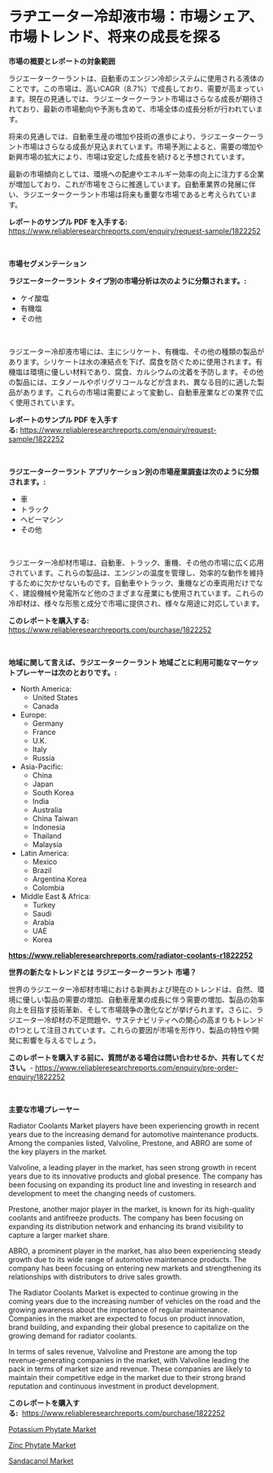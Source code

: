 <p><h1>ラヂエーター冷却液市場：市場シェア、市場トレンド、将来の成長を探る</h1></p><p><strong>市場の概要とレポートの対象範囲</strong></p>
<p><p>ラジエータークーラントは、自動車のエンジン冷却システムに使用される液体のことです。この市場は、高いCAGR（8.7%）で成長しており、需要が高まっています。現在の見通しでは、ラジエータークーラント市場はさらなる成長が期待されており、最新の市場動向や予測も含めて、市場全体の成長分析が行われています。</p><p>将来の見通しでは、自動車生産の増加や技術の進歩により、ラジエータークーラント市場はさらなる成長が見込まれています。市場予測によると、需要の増加や新興市場の拡大により、市場は安定した成長を続けると予想されています。</p><p>最新の市場傾向としては、環境への配慮やエネルギー効率の向上に注力する企業が増加しており、これが市場をさらに推進しています。自動車業界の発展に伴い、ラジエータークーラント市場は将来も重要な市場であると考えられています。</p></p>
<p><strong>レポートのサンプル PDF を入手する:</strong> <a href="https://www.reliableresearchreports.com/enquiry/request-sample/1822252">https://www.reliableresearchreports.com/enquiry/request-sample/1822252</a></p>
<p>&nbsp;</p>
<p><strong>市場セグメンテーション</strong></p>
<p><strong>ラジエータークーラント タイプ別の市場分析は次のように分類されます。:</strong></p>
<p><ul><li>ケイ酸塩</li><li>有機塩</li><li>その他</li></ul></p>
<p>&nbsp;</p>
<p><p>ラジエーター冷却液市場には、主にシリケート、有機塩、その他の種類の製品があります。シリケートは水の凍結点を下げ、腐食を防ぐために使用されます。有機塩は環境に優しい材料であり、腐食、カルシウムの沈着を予防します。その他の製品には、エタノールやポリグリコールなどが含まれ、異なる目的に適した製品があります。これらの市場は需要によって変動し、自動車産業などの業界で広く使用されています。</p></p>
<p><strong>レポートのサンプル PDF を入手する:</strong>&nbsp;<a href="https://www.reliableresearchreports.com/enquiry/request-sample/1822252">https://www.reliableresearchreports.com/enquiry/request-sample/1822252</a></p>
<p>&nbsp;</p>
<p><strong> ラジエータークーラント アプリケーション別の市場産業調査は次のように分類されます。:</strong></p>
<p><ul><li>車</li><li>トラック</li><li>ヘビーマシン</li><li>その他</li></ul></p>
<p>&nbsp;</p>
<p><p>ラジエーター冷却材市場は、自動車、トラック、重機、その他の市場に広く応用されています。これらの製品は、エンジンの温度を管理し、効率的な動作を維持するために欠かせないものです。自動車やトラック、重機などの車両用だけでなく、建設機械や発電所など他のさまざまな産業にも使用されています。これらの冷却材は、様々な形態と成分で市場に提供され、様々な用途に対応しています。</p></p>
<p><strong>このレポートを購入する:</strong>&nbsp; <a href="https://www.reliableresearchreports.com/purchase/1822252">https://www.reliableresearchreports.com/purchase/1822252</a></p>
<p>&nbsp;</p>
<p><strong>地域に関して言えば、ラジエータークーラント 地域ごとに利用可能なマーケットプレーヤーは次のとおりです。:</strong></p>
<p><ul>
    <li>
        North America:
        <ul>
            <li>United States</li>
            <li>Canada</li>
        </ul>
    </li>
    <li>
        Europe:
        <ul>
            <li>Germany</li>
            <li>France</li>
            <li>U.K.</li>
            <li>Italy</li>
            <li>Russia</li>
        </ul>
    </li>
    <li>
        Asia-Pacific:
        <ul>
            <li>China</li>
            <li>Japan</li>
            <li>South Korea</li>
            <li>India</li>
            <li>Australia</li>
            <li>China Taiwan</li>
            <li>Indonesia</li>
            <li>Thailand</li>
            <li>Malaysia</li>
        </ul>
    </li>
    <li>
        Latin America:
        <ul>
            <li>Mexico</li>
            <li>Brazil</li>
            <li>Argentina Korea</li>
            <li>Colombia</li>
        </ul>
    </li>
    <li>
        Middle East & Africa:
        <ul>
            <li>Turkey</li>
            <li>Saudi</li>
            <li>Arabia</li>
            <li>UAE</li>
            <li>Korea</li>
        </ul>
    </li>
    </ul></p>
<p><strong><a href="https://www.reliableresearchreports.com/radiator-coolants-r1822252">https://www.reliableresearchreports.com/radiator-coolants-r1822252</a></strong>&nbsp;</p>
<p><strong>世界の新たなトレンドとは ラジエータークーラント 市場？</strong></p>
<p><p>世界のラジエーター冷却材市場における新興および現在のトレンドは、自然、環境に優しい製品の需要の増加、自動車産業の成長に伴う需要の増加、製品の効率向上を目指す技術革新、そして市場競争の激化などが挙げられます。さらに、ラジエーター冷却材の不足問題や、サステナビリティへの関心の高まりもトレンドの1つとして注目されています。これらの要因が市場を形作り、製品の特性や開発に影響を与えるでしょう。</p></p>
<p><strong>このレポートを購入する前に、質問がある場合は問い合わせるか、共有してください。</strong>- <a href="https://www.reliableresearchreports.com/enquiry/pre-order-enquiry/1822252">https://www.reliableresearchreports.com/enquiry/pre-order-enquiry/1822252</a></p>
<p>&nbsp;</p>
<p><strong>主要な市場プレーヤー</strong></p>
<p><p>Radiator Coolants Market players have been experiencing growth in recent years due to the increasing demand for automotive maintenance products. Among the companies listed, Valvoline, Prestone, and ABRO are some of the key players in the market.</p><p>Valvoline, a leading player in the market, has seen strong growth in recent years due to its innovative products and global presence. The company has been focusing on expanding its product line and investing in research and development to meet the changing needs of customers.</p><p>Prestone, another major player in the market, is known for its high-quality coolants and antifreeze products. The company has been focusing on expanding its distribution network and enhancing its brand visibility to capture a larger market share. </p><p>ABRO, a prominent player in the market, has also been experiencing steady growth due to its wide range of automotive maintenance products. The company has been focusing on entering new markets and strengthening its relationships with distributors to drive sales growth.</p><p>The Radiator Coolants Market is expected to continue growing in the coming years due to the increasing number of vehicles on the road and the growing awareness about the importance of regular maintenance. Companies in the market are expected to focus on product innovation, brand building, and expanding their global presence to capitalize on the growing demand for radiator coolants. </p><p>In terms of sales revenue, Valvoline and Prestone are among the top revenue-generating companies in the market, with Valvoline leading the pack in terms of market size and revenue. These companies are likely to maintain their competitive edge in the market due to their strong brand reputation and continuous investment in product development.</p></p>
<p><strong>このレポートを購入する:</strong>&nbsp;&nbsp;<a href="https://www.reliableresearchreports.com/purchase/1822252">https://www.reliableresearchreports.com/purchase/1822252</a></p>
<p><p><a href="https://www.linkedin.com/pulse/potassium-phytate-market-insights-players-forecast-till-2031-zwa7e?trackingId=b3CHWP%2Fe%2FcOJTYXKuMSZ4A%3D%3D">Potassium Phytate Market</a></p><p><a href="https://www.linkedin.com/pulse/zinc-phytate-market-offers-provide-insightful-data-time-period-ae79e?trackingId=YAEXdatxQyZjQfewD5P1Mw%3D%3D">Zinc Phytate Market</a></p><p><a href="https://www.linkedin.com/pulse/sandacanol-market-size-furnishes-valuable-information-encompassing-rtape?trackingId=0WhtJxVTFQunrF7cNkhbHA%3D%3D">Sandacanol Market</a></p></p>